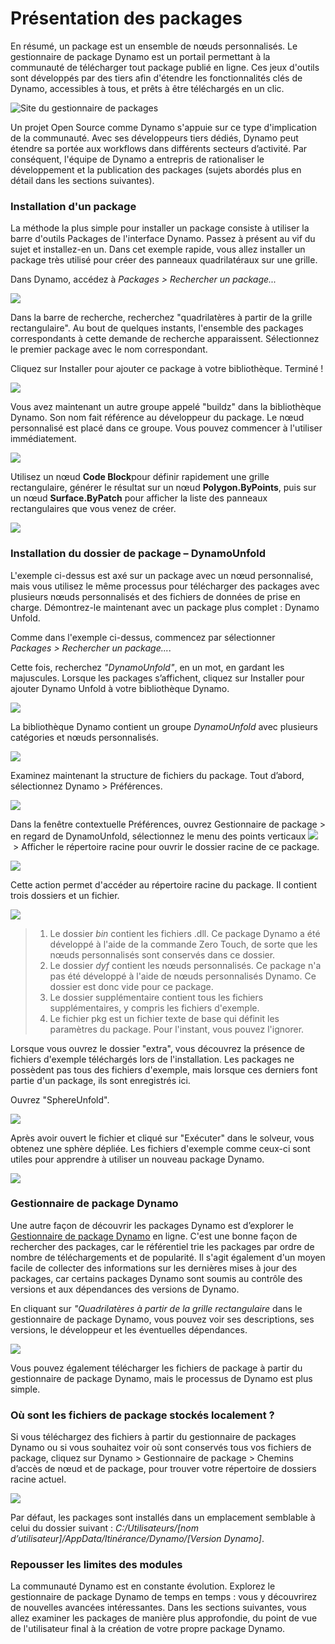 # Présentation des packages

En résumé, un package est un ensemble de nœuds personnalisés. Le gestionnaire de package Dynamo est un portail permettant à la communauté de télécharger tout package publié en ligne. Ces jeux d'outils sont développés par des tiers afin d'étendre les fonctionnalités clés de Dynamo, accessibles à tous, et prêts à être téléchargés en un clic.

![Site du gestionnaire de packages](../images/6-2/1/dpm.jpg)

Un projet Open Source comme Dynamo s'appuie sur ce type d'implication de la communauté. Avec ses développeurs tiers dédiés, Dynamo peut étendre sa portée aux workflows dans différents secteurs d’activité. Par conséquent, l'équipe de Dynamo a entrepris de rationaliser le développement et la publication des packages (sujets abordés plus en détail dans les sections suivantes).

### Installation d'un package

La méthode la plus simple pour installer un package consiste à utiliser la barre d'outils Packages de l'interface Dynamo. Passez à présent au vif du sujet et installez-en un. Dans cet exemple rapide, vous allez installer un package très utilisé pour créer des panneaux quadrilatéraux sur une grille.

Dans Dynamo, accédez à _Packages > Rechercher un package..._

![](<../images/6-2/1/package introduction - installing a package 01.jpg>)

Dans la barre de recherche, recherchez "quadrilatères à partir de la grille rectangulaire". Au bout de quelques instants, l'ensemble des packages correspondants à cette demande de recherche apparaissent. Sélectionnez le premier package avec le nom correspondant.

Cliquez sur Installer pour ajouter ce package à votre bibliothèque. Terminé !

![](<../images/6-2/1/package introduction - installing a package 02.jpg>)

Vous avez maintenant un autre groupe appelé "buildz" dans la bibliothèque Dynamo. Son nom fait référence au développeur du package. Le nœud personnalisé est placé dans ce groupe. Vous pouvez commencer à l'utiliser immédiatement.

![](<../images/6-2/1/package introduction - installing a package 03.jpg>)

Utilisez un nœud **Code Block**pour définir rapidement une grille rectangulaire, générer le résultat sur un nœud **Polygon.ByPoints**, puis sur un nœud **Surface.ByPatch** pour afficher la liste des panneaux rectangulaires que vous venez de créer.

![](<../images/6-2/1/package introduction - installing a package 04.jpg>)

### Installation du dossier de package – DynamoUnfold

L'exemple ci-dessus est axé sur un package avec un nœud personnalisé, mais vous utilisez le même processus pour télécharger des packages avec plusieurs nœuds personnalisés et des fichiers de données de prise en charge. Démontrez-le maintenant avec un package plus complet : Dynamo Unfold.

Comme dans l'exemple ci-dessus, commencez par sélectionner _Packages > Rechercher un package..._.

Cette fois, recherchez _"DynamoUnfold"_, en un mot, en gardant les majuscules. Lorsque les packages s’affichent, cliquez sur Installer pour ajouter Dynamo Unfold à votre bibliothèque Dynamo.

![](<../images/6-2/1/package introduction - installing package folder 01.jpg>)

La bibliothèque Dynamo contient un groupe _DynamoUnfold_ avec plusieurs catégories et nœuds personnalisés.

![](<../images/6-2/1/package introduction - installing package folder 02.jpg>)

Examinez maintenant la structure de fichiers du package. Tout d’abord, sélectionnez Dynamo > Préférences.

![](<../images/6-2/1/package introduction - installing package folder 03.jpg>)

Dans la fenêtre contextuelle Préférences, ouvrez Gestionnaire de package > en regard de DynamoUnfold, sélectionnez le menu des points verticaux ![](<../images/6-2/1/package introduction - vertical dots menu.jpg>) > Afficher le répertoire racine pour ouvrir le dossier racine de ce package.

![](<../images/6-2/1/package introduction - installing package folder 04.jpg>)

Cette action permet d'accéder au répertoire racine du package. Il contient trois dossiers et un fichier.

![](<../images/6-2/1/package introduction - installing package folder 05.jpg>)

> 1. Le dossier _bin_ contient les fichiers .dll. Ce package Dynamo a été développé à l'aide de la commande Zero Touch, de sorte que les nœuds personnalisés sont conservés dans ce dossier.
> 2. Le dossier _dyf_ contient les nœuds personnalisés. Ce package n'a pas été développé à l'aide de nœuds personnalisés Dynamo. Ce dossier est donc vide pour ce package.
> 3. Le dossier supplémentaire contient tous les fichiers supplémentaires, y compris les fichiers d'exemple.
> 4. Le fichier pkg est un fichier texte de base qui définit les paramètres du package. Pour l'instant, vous pouvez l'ignorer.

Lorsque vous ouvrez le dossier "extra", vous découvrez la présence de fichiers d'exemple téléchargés lors de l'installation. Les packages ne possèdent pas tous des fichiers d'exemple, mais lorsque ces derniers font partie d'un package, ils sont enregistrés ici.

Ouvrez "SphereUnfold".

![](../images/6-2/1/rd2.jpg)

Après avoir ouvert le fichier et cliqué sur "Exécuter" dans le solveur, vous obtenez une sphère dépliée. Les fichiers d'exemple comme ceux-ci sont utiles pour apprendre à utiliser un nouveau package Dynamo.

![](<../images/6-2/1/package introduction - installing package folder 07.jpg>)

### Gestionnaire de package Dynamo

Une autre façon de découvrir les packages Dynamo est d’explorer le [Gestionnaire de package Dynamo](http://dynamopackages.com) en ligne. C'est une bonne façon de rechercher des packages, car le référentiel trie les packages par ordre de nombre de téléchargements et de popularité. Il s'agit également d'un moyen facile de collecter des informations sur les dernières mises à jour des packages, car certains packages Dynamo sont soumis au contrôle des versions et aux dépendances des versions de Dynamo.

En cliquant sur _"Quadrilatères à partir de la grille rectangulaire_ dans le gestionnaire de package Dynamo, vous pouvez voir ses descriptions, ses versions, le développeur et les éventuelles dépendances.

![](../images/6-2/1/dpm2.jpg)

Vous pouvez également télécharger les fichiers de package à partir du gestionnaire de package Dynamo, mais le processus de Dynamo est plus simple.

### Où sont les fichiers de package stockés localement ?

Si vous téléchargez des fichiers à partir du gestionnaire de packages Dynamo ou si vous souhaitez voir où sont conservés tous vos fichiers de package, cliquez sur Dynamo > Gestionnaire de package > Chemins d’accès de nœud et de package, pour trouver votre répertoire de dossiers racine actuel.

![](<../images/6-2/1/package introduction - installing package folder 08.jpg>)

Par défaut, les packages sont installés dans un emplacement semblable à celui du dossier suivant : _C:/Utilisateurs/[nom d’utilisateur]/AppData/Itinérance/Dynamo/[Version Dynamo]_.

### Repousser les limites des modules

La communauté Dynamo est en constante évolution. Explorez le gestionnaire de package Dynamo de temps en temps : vous y découvrirez de nouvelles avancées intéressantes. Dans les sections suivantes, vous allez examiner les packages de manière plus approfondie, du point de vue de l'utilisateur final à la création de votre propre package Dynamo.
